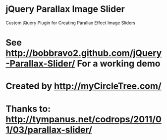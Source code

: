 jQuery Parallax Image Slider
======
Custom jQuery Plugin for Creating Parallax Effect Image Sliders

See http://bobbravo2.github.com/jQuery-Parallax-Slider/ For a working demo
=======
Created by http://myCircleTree.com/
=======
Thanks to: http://tympanus.net/codrops/2011/01/03/parallax-slider/
======